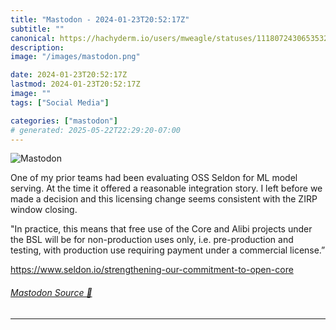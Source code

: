 ```yaml
---
title: "Mastodon - 2024-01-23T20:52:17Z"
subtitle: ""
canonical: https://hachyderm.io/users/mweagle/statuses/111807243065353211
description:
image: "/images/mastodon.png"

date: 2024-01-23T20:52:17Z
lastmod: 2024-01-23T20:52:17Z
image: ""
tags: ["Social Media"]

categories: ["mastodon"]
# generated: 2025-05-22T22:29:20-07:00
---
```

![Mastodon](/images/mastodon.png)

<p>One of my prior teams had been evaluating OSS Seldon for ML model serving. At the time it offered a reasonable integration story. I left before we made a decision and this licensing change seems consistent with the ZIRP window closing. </p><p>&quot;In practice, this means that free use of the Core and Alibi projects under the BSL will be for non-production uses only, i.e. pre-production and testing, with production use requiring payment under a commercial license.”</p><p><a href="https://www.seldon.io/strengthening-our-commitment-to-open-core" target="_blank" rel="nofollow noopener noreferrer" translate="no"><span class="invisible">https://www.</span><span class="ellipsis">seldon.io/strengthening-our-co</span><span class="invisible">mmitment-to-open-core</span></a></p>


###### [Mastodon Source 🐘](https://hachyderm.io/@mweagle/111807243065353211)

___
